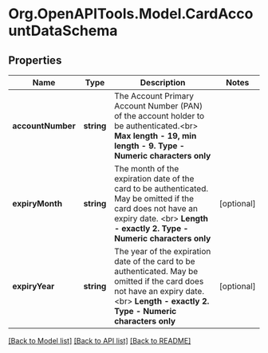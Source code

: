 # Org.OpenAPITools.Model.CardAccountDataSchema

## Properties

Name | Type | Description | Notes
------------ | ------------- | ------------- | -------------
**accountNumber** | **string** | The Account Primary Account Number (PAN) of the account holder to be authenticated.&lt;br&gt;  __Max length - 19, min length - 9. Type - Numeric characters only__ | 
**expiryMonth** | **string** | The month of the expiration date of the card to be authenticated. May be omitted if the card does not have an expiry date. &lt;br&gt;  __Length - exactly 2. Type - Numeric characters only__ | [optional] 
**expiryYear** | **string** | The year of the expiration date of the card to be authenticated. May be omitted if the card does not have an expiry date. &lt;br&gt;  __Length - exactly 2. Type - Numeric characters only__ | [optional] 

[[Back to Model list]](../README.md#documentation-for-models) [[Back to API list]](../README.md#documentation-for-api-endpoints) [[Back to README]](../README.md)

